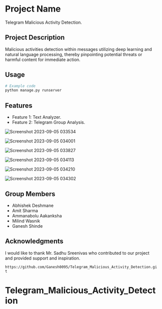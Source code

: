 
# Project Name

Telegram Malicious Activity Detection.

## Project Description

Malicious activities detection within messages utilizing deep learning and natural language processing, thereby pinpointing potential threats or harmful content for immediate action.


## Usage

```python
# Example code
python manage.py runserver
```

## Features

- Feature 1: Text Analyzer.
- Feature 2: Telegram Group Analysis.

![Screenshot 2023-09-05 033534](https://github.com/abhiD01/Telegram_Malicious_Activity_Detection/assets/138582636/bc25717a-ede6-4e6a-8fb2-ec2986b9a5a8)

![Screenshot 2023-09-05 034001](https://github.com/abhiD01/Telegram_Malicious_Activity_Detection/assets/138582636/45a4d97e-5d32-405d-b59d-310d5c6f85bb)

![Screenshot 2023-09-05 033827](https://github.com/abhiD01/Telegram_Malicious_Activity_Detection/assets/138582636/b3a6df5c-fcfa-47b6-bc69-feb19fd146a0)

![Screenshot 2023-09-05 034113](https://github.com/abhiD01/Telegram_Malicious_Activity_Detection/assets/138582636/ade42cad-5973-4a5c-ab4a-a8c2235ac094)

![Screenshot 2023-09-05 034210](https://github.com/abhiD01/Telegram_Malicious_Activity_Detection/assets/138582636/5198efae-0fd2-492d-8530-1b0ff0c2ad90)

![Screenshot 2023-09-05 034302](https://github.com/abhiD01/Telegram_Malicious_Activity_Detection/assets/138582636/f4dc1ed5-65db-4d92-8cd1-b485a305e187)


## Group Members
- Abhishek Deshmane
- Amit Sharma
- Ammanabolu Aakanksha
- Milind Wasnik
- Ganesh Shinde


## Acknowledgments

I would like to thank Mr. Sadhu Sreenivas who contributed to our project and provided support and inspiration. 



`https://github.com/Ganesh0095/Telegram_Malicious_Activity_Detection.git`

# Telegram_Malicious_Activity_Detection
